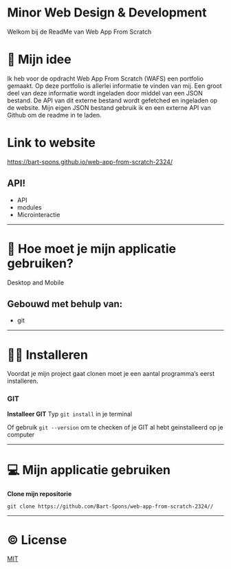 

<!-- Add a nice poster image here at the end of the week, showing off your shiny frontend 📸 -->


<!-- What external data source is featured in your project and what are its properties 🌠 -->

<!-- Maybe a checklist of done stuff and stuff still on your wishlist? ✅ -->



# Minor Web Design & Development

Welkom bij de ReadMe van  Web App From Scratch


# 🤔 Mijn idee

Ik heb voor de opdracht Web App From Scratch (WAFS) een portfolio gemaakt. Op deze portfolio is allerlei informatie te vinden van mij. Een groot deel van deze informatie wordt ingeladen door middel van een JSON bestand. De API van dit externe bestand wordt gefetched en ingeladen op de website. Mijn eigen JSON bestand gebruik ik en een externe API van Github om de readme in te laden.

# Link to website
<a href="https://bart-spons.github.io/web-app-from-scratch-2324/">https://bart-spons.github.io/web-app-from-scratch-2324/</a>


## API!

- API
- modules
- Microinteractie


***

# 📖 Hoe moet je mijn applicatie gebruiken?

Desktop and Mobile

## Gebouwd met behulp van:
- git

***

# 💁‍♂️ Installeren
Voordat je mijn project gaat clonen moet je een aantal programma’s eerst installeren.

### GIT
**Installeer GIT**
Typ `git install` in je terminal

Of gebruik `git --version` om te checken of je GIT al hebt geinstalleerd op je computer

***

# 💻 Mijn applicatie gebruiken

**Clone mijn repositorie**

`git clone https://github.com/Bart-Spons/web-app-from-scratch-2324//`

***

# ©️ License
[MIT](https://github.com/Bart-Spons/web-app-from-scratch-2324/blob/main/docs/LICENCE)


